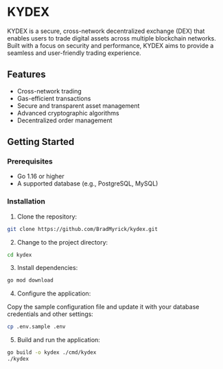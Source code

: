 # KYDEX

KYDEX is a secure, cross-network decentralized exchange (DEX) that enables users to trade digital assets across multiple blockchain networks. Built with a focus on security and performance, KYDEX aims to provide a seamless and user-friendly trading experience.

## Features

- Cross-network trading
- Gas-efficient transactions
- Secure and transparent asset management
- Advanced cryptographic algorithms
- Decentralized order management

## Getting Started

### Prerequisites

- Go 1.16 or higher
- A supported database (e.g., PostgreSQL, MySQL)

### Installation

1. Clone the repository:
    
```bash
git clone https://github.com/BradMyrick/kydex.git
```

2. Change to the project directory:

```bash
cd kydex
```

3. Install dependencies:

```bash
go mod download
```

4. Configure the application:

Copy the sample configuration file and update it with your database credentials and other settings:

```bash
cp .env.sample .env
```

5. Build and run the application:

```bash
go build -o kydex ./cmd/kydex
./kydex
```